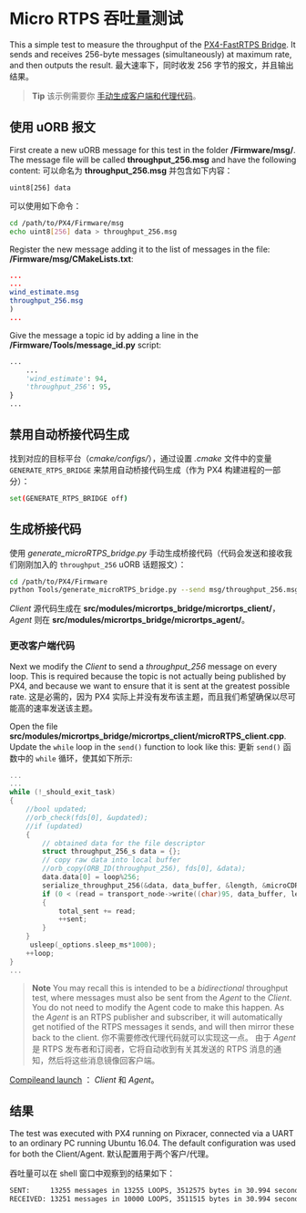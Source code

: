 # Micro RTPS 吞吐量测试

This a simple test to measure the throughput of the [PX4-FastRTPS Bridge](../middleware/micrortps.md). It sends and receives 256-byte messages (simultaneously) at maximum rate, and then outputs the result. 最大速率下，同时收发 256 字节的报文，并且输出结果。

> **Tip** 该示例需要你 [手动生成客户端和代理代码](../middleware/micrortps_manual_code_generation.md)。

## 使用 uORB 报文

First create a new uORB message for this test in the folder **/Firmware/msg/**. The message file will be called **throughput_256.msg** and have the following content: 可以命名为 **throughput_256.msg** 并包含如下内容：

```
uint8[256] data
```

可以使用如下命令：

```sh
cd /path/to/PX4/Firmware/msg
echo uint8[256] data > throughput_256.msg
```

Register the new message adding it to the list of messages in the file: **/Firmware/msg/CMakeLists.txt**:

```cmake
...
...
wind_estimate.msg
throughput_256.msg
)
...
```

Give the message a topic id by adding a line in the **/Firmware/Tools/message_id.py** script:

```python
...
    ...
    'wind_estimate': 94,
    'throughput_256': 95,
}
...
```

## 禁用自动桥接代码生成

找到对应的目标平台（*cmake/configs/*），通过设置 *.cmake* 文件中的变量 `GENERATE_RTPS_BRIDGE` 来禁用自动桥接代码生成（作为 PX4 构建进程的一部分）：

```sh
set(GENERATE_RTPS_BRIDGE off)
```


## 生成桥接代码

使用 *generate_microRTPS_bridge.py* 手动生成桥接代码（代码会发送和接收我们刚刚加入的 `throughput_256` uORB 话题报文）：

```sh
cd /path/to/PX4/Firmware
python Tools/generate_microRTPS_bridge.py --send msg/throughput_256.msg --receive msg/throughput_256.msg
```

*Client* 源代码生成在 **src/modules/micrortps_bridge/micrortps_client/**，*Agent* 则在 **src/modules/micrortps_bridge/micrortps_agent/**。

### 更改客户端代码

Next we modify the *Client* to send a *throughput_256* message on every loop. This is required because the topic is not actually being published by PX4, and because we want to ensure that it is sent at the greatest possible rate. 这是必需的，因为 PX4 实际上并没有发布该主题，而且我们希望确保以尽可能高的速率发送该主题。

Open the file **src/modules/micrortps_bridge/micrortps_client/microRTPS_client.cpp**. Update the `while` loop in the `send()` function to look like this: 更新 `send()` 函数中的 `while` 循环，使其如下所示:

```cpp
...
...
while (!_should_exit_task)
{
    //bool updated;
    //orb_check(fds[0], &updated);
    //if (updated)
    {
        // obtained data for the file descriptor
        struct throughput_256_s data = {};
        // copy raw data into local buffer
        //orb_copy(ORB_ID(throughput_256), fds[0], &data);
        data.data[0] = loop%256;
        serialize_throughput_256(&data, data_buffer, &length, &microCDRWriter);
        if (0 < (read = transport_node->write((char)95, data_buffer, length)))
        {
            total_sent += read;
            ++sent;
        }
    }
     usleep(_options.sleep_ms*1000);
    ++loop;
}
...
```


> **Note** You may recall this is intended to be a *bidirectional* throughput test, where messages must also be sent from the *Agent* to the *Client*. You do not need to modify the Agent code to make this happen. As the *Agent* is an RTPS publisher and subscriber, it will automatically get notified of the RTPS messages it sends, and will then mirror these back to the client. 你不需要修改代理代码就可以实现这一点。 由于 *Agent* 是 RTPS 发布者和订阅者，它将自动收到有关其发送的 RTPS 消息的通知，然后将这些消息镜像回客户端。


[Compileand launch](../middleware/micrortps_manual_code_generation.md#build-and-use-the-code) ： *Client* 和 *Agent*。


## 结果

The test was executed with PX4 running on Pixracer, connected via a UART to an ordinary PC running Ubuntu 16.04. The default configuration was used for both the Client/Agent. 默认配置用于两个客户/代理。

吞吐量可以在 shell 窗口中观察到的结果如下：

```sh
SENT:     13255 messages in 13255 LOOPS, 3512575 bytes in 30.994 seconds - 113.33KB/s
RECEIVED: 13251 messages in 10000 LOOPS, 3511515 bytes in 30.994 seconds - 113.30KB/s
```
